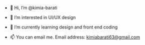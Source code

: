 - 👋 Hi, I’m @kimia-barati
- 👀 I’m interested in UI/UX design
- 🌱 I’m currently learning design and front end coding

- 📫 You can email me. Email address: kimiabarati63@gmail.com

<!---
kimia-barati/kimia-barati is a ✨ special ✨ repository because its `README.md` (this file) appears on your GitHub profile.
You can click the Preview link to take a look at your changes.
--->
